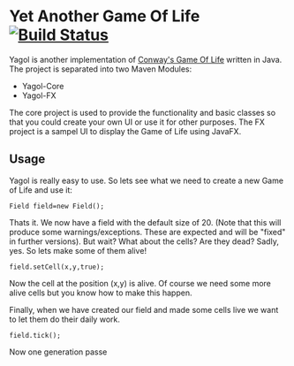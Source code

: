 # Yet Another Game Of Life [![Build Status](https://travis-ci.org/Clayn/yagol.svg?branch=development)](https://travis-ci.org/Clayn/yagol)
Yagol is another implementation of [Conway's Game Of Life](https://en.wikipedia.org/wiki/Conway%27s_Game_of_Life) written in Java. 
The project is separated into two Maven Modules:

 - Yagol-Core
 - Yagol-FX
 
The core project is used to provide the functionality and basic classes so that you could create your own UI or use it for other purposes. 
The FX project is a sampel UI to display the Game of Life using JavaFX.

## Usage
Yagol is really easy to use. So lets see what we need to create a new Game of Life 
and use it:

    Field field=new Field();
Thats it. We now have a field with the default size of 20. (Note that this will produce some warnings/exceptions. These are expected and will be "fixed" in further versions). But wait? What about the cells? Are they dead? Sadly, yes.
So lets make some of them alive!

    field.setCell(x,y,true);
Now the cell at the position (x,y) is alive. Of course we need some more alive cells but you know how to make this happen. 

Finally, when we have created our field and made some cells live we want to let them do their daily work.

    field.tick();

Now one generation passe
<!--stackedit_data:
eyJoaXN0b3J5IjpbMTkzMjkwNDAyMF19
-->